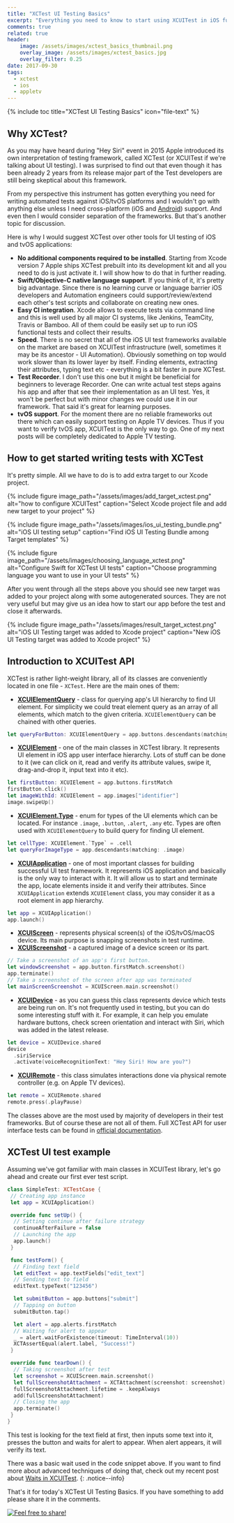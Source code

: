 ```yaml
---
title: "XCTest UI Testing Basics"
excerpt: "Everything you need to know to start using XCUITest in iOS functional testing"
comments: true
related: true
header:
    image: /assets/images/xctest_basics_thumbnail.png
    overlay_image: /assets/images/xctest_basics.jpg
    overlay_filter: 0.25
date: 2017-09-30
tags:
  - xctest
  - ios
  - appletv
---
```

{% include toc title="XCTest UI Testing Basics" icon="file-text" %}
## Why XCTest?
As you may have heard during "Hey Siri" event in 2015 Apple introduced its own interpretation of testing framework, called XCTest (or XCUITest if we're talking about UI testing). I was surprised to find out that even though it has been already 2 years from its release major part of the Test developers are still being skeptical about this framework.

From my perspective this instrument has gotten everything you need for writing automated tests against iOS/tvOS platforms and I wouldn't go with anything else unless I need cross-platform (iOS and [Android](https://alexilyenko.github.io/tags/#android)) support. And even then I would consider separation of the frameworks. But that's another topic for discussion.

Here is why I would suggest XCTest over other tools for UI testing of iOS and tvOS applications:

- **No additional components required to be installed**. Starting from Xcode version 7 Apple ships XCTest prebuilt into its development kit and all you need to do is just activate it. I will show how to do that in further reading.
- **Swift/Objective-C native language support**. If you think of it, it's pretty big advantage. Since there is no learning curve or language barrier iOS developers and Automation engineers could support/review/extend each other's test scripts and collaborate on creating new ones.
- **Easy CI integration**. Xcode allows to execute tests via command line and this is well used by all major CI systems, like Jenkins, TeamCity, Travis or Bamboo. All of them could be easily set up to run iOS functional tests and collect their results.
- **Speed**. There is no secret that all of the iOS UI test frameworks available on the market are based on XCUITest infrastructure (well, sometimes it may be its ancestor - UI Automation). Obviously something on top would work slower than its lower layer by itself. Finding elements, extracting their attributes, typing text etc - everything is a bit faster in pure XCTest.
- **Test Recorder**. I don't use this one but it might be beneficial for beginners to leverage Recorder. One can write actual test steps agains his app and after that see their implementation as an UI test. Yes, it won't be perfect but with minor changes we could use it in our framework. That said it's great for learning purposes.
- **tvOS support**. For the moment there are no reliable frameworks out there which can easily support testing on Apple TV devices. Thus if you want to verify tvOS app, XCUITest is the only way to go. One of my next posts will be completely dedicated to Apple TV testing.

## How to get started writing tests with XCTest
It's pretty simple. All we have to do is to add extra target to our Xcode project.

{% include figure image_path="/assets/images/add_target_xctest.png" alt="how to configure XCUITest" caption="Select Xcode project file and add new target to your project" %}

{% include figure image_path="/assets/images/ios_ui_testing_bundle.png" alt="iOS UI testing setup" caption="Find iOS UI Testing Bundle among Target templates" %}

{% include figure image_path="/assets/images/choosing_language_xctest.png" alt="Configure Swift for XCTest UI tests" caption="Choose programming language you want to use in your UI tests" %}

After you went through all the steps above you should see new target was added to your project along with some autogenerated sources. They are not very useful but may give us an idea how to start our app before the test and close it afterwards.

{% include figure image_path="/assets/images/result_target_xctest.png" alt="iOS UI Testing target was added to Xcode project" caption="New iOS UI Testing target was added to Xcode project" %}

## Introduction to XCUITest API
XCTest is rather light-weight library, all of its classes are conveniently located in one file - `XCTest`. Here are the main ones of them:

* **[XCUIElementQuery](https://developer.apple.com/documentation/xctest/xcuielementquery)** - class for querying app's UI hierarchy to find UI element. For simplicity we could treat element query as an array of all elements, which match to the given criteria. `XCUIElementQuery` can be chained with other queries.
```swift
let queryForButton: XCUIElementQuery = app.buttons.descendants(matching: .any)
```
* **[XCUIElement](https://developer.apple.com/documentation/xctest/xcuielement)** - one of the main classes in XCTest library. It represents UI element in iOS app user interface hierarchy. Lots of stuff can be done to it (we can click on it, read and verify its attribute values, swipe it, drag-and-drop it, input text into it etc).
```swift
let firstButton: XCUIElement = app.buttons.firstMatch
firstButton.click()
let imageWithId: XCUIElement = app.images["identifier"]
image.swipeUp()
```
* **[XCUIElement.Type](https://developer.apple.com/documentation/xctest/xcuielement.type)** - enum for types of the UI elements which can be located. For instance `.image`, `.button`, `.alert`, `.any` etc. Types are often used with `XCUIElementQuery` to build query for finding UI element.
```swift
let cellType: XCUIElement.`Type` = .cell
let queryForImageType = app.descendants(matching: .image)
```
* **[XCUIApplication](https://developer.apple.com/documentation/xctest/xcuiapplication)** - one of most important classes for building successful UI test framework. It represents iOS application and basically is the only way to interact with it. It will allow us to start and terminate the app, locate elements inside it and verify their attributes. Since `XCUIApplication` extends `XCUIElement` class, you may consider it as a root element in app hierarchy.
```swift
let app = XCUIApplication()
app.launch()
```
* **[XCUIScreen](https://developer.apple.com/documentation/xctest/xcuiscreen)** - represents physical screen(s) of the iOS/tvOS/macOS device. Its main purpose is snapping screenshots in test runtime.
* **[XCUIScreenshot](https://developer.apple.com/documentation/xctest/xcuiscreenshot)** - a captured image of a device screen or its part.
```swift
// Take a screenshot of an app's first button.
let windowScreenshot = app.button.firstMatch.screenshot()
app.terminate()
// Take a screenshot of the screen after app was terminated
let mainScreenScreenshot = XCUIScreen.main.screenshot()
```
* **[XCUIDevice](https://developer.apple.com/documentation/xctest/xcuidevice)** - as you can guess this class represents device which tests are being run on. It's not frequently used in testing, but you can do some interesting stuff with it. For example, it can help you emulate hardware buttons, check screen orientation and interact with Siri, which was added in the latest release.
```swift
let device = XCUIDevice.shared
device
  .siriService
  .activate(voiceRecognitionText: "Hey Siri! How are you?")
```
* **[XCUIRemote](https://developer.apple.com/documentation/xctest/xcuiremote)** - this class simulates interactions done via physical remote controller (e.g. on Apple TV devices).
```swift
let remote = XCUIRemote.shared
remote.press(.playPause)
```

The classes above are the most used by majority of developers in their test frameworks. But of course these are not all of them. Full XCTest API for user interface tests can be found in [official documentation](https://developer.apple.com/documentation/xctest/user_interface_tests).

## XCTest UI test example
Assuming we've got familiar with main classes in XCUITest library, let's go ahead and create our first ever test script.

```swift
class SimpleTest: XCTestCase {
 // Creating app instance
 let app = XCUIApplication()

 override func setUp() {
  // Setting continue after failure strategy
  continueAfterFailure = false
  // Launching the app
  app.launch()
 }

 func testForm() {
  // Finding text field
  let editText = app.textFields["edit_text"]
  // Sending text to field
  editText.typeText("123456")

  let submitButton = app.buttons["submit"]
  // Tapping on button
  submitButton.tap()

  let alert = app.alerts.firstMatch
  // Waiting for alert to appear
  _ = alert.waitForExistence(timeout: TimeInterval(10))
  XCTAssertEqual(alert.label, "Success!")
 }

 override func tearDown() {
  // Taking screenshot after test
  let screenshot = XCUIScreen.main.screenshot()
  let fullScreenshotAttachment = XCTAttachment(screenshot: screenshot)
  fullScreenshotAttachment.lifetime = .keepAlways
  add(fullScreenshotAttachment)
  // Closing the app
  app.terminate()
 }
}
```

This test is looking for the text field at first, then inputs some text into it, presses the button and waits for alert to appear. When alert appears, it will verify its text.

There was a basic wait used in the code snippet above. If you want to find more about advanced techniques of doing that, check out my recent post about [Waits in XCUITest](http://alexilyenko.github.io/xcuitest-waiting/).
{: .notice--info}

That's it for today's XCTest UI Testing Basics. If you have something to add please share it in the comments.

[<img src="{{ site.url }}{{ site.baseurl }}/assets/images/share_message.png" alt="Feel free to share!">](https://alexilyenko.github.io/)
